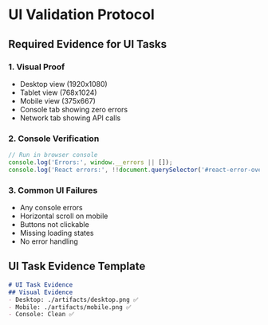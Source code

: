 # UI Validation Protocol

## Required Evidence for UI Tasks

### 1. Visual Proof
- Desktop view (1920x1080)
- Tablet view (768x1024)  
- Mobile view (375x667)
- Console tab showing zero errors
- Network tab showing API calls

### 2. Console Verification
```javascript
// Run in browser console
console.log('Errors:', window.__errors || []);
console.log('React errors:', !!document.querySelector('#react-error-overlay'));
```

### 3. Common UI Failures
- Any console errors
- Horizontal scroll on mobile
- Buttons not clickable
- Missing loading states
- No error handling

## UI Task Evidence Template
```markdown
# UI Task Evidence
## Visual Evidence
- Desktop: ./artifacts/desktop.png ✅
- Mobile: ./artifacts/mobile.png ✅
- Console: Clean ✅
```
